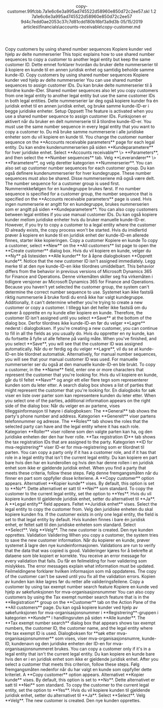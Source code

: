 <?xml version="1.0" encoding="UTF-8"?>
<xliff xmlns:logoport="urn:logoport:xliffeditor:xliff-extras:1.0" xmlns:tilt="urn:logoport:xliffeditor:tilt-non-translatables:1.0" xmlns:xsi="http://www.w3.org/2001/XMLSchema-instance" xmlns="urn:oasis:names:tc:xliff:document:1.2" xmlns:xliffext="urn:microsoft:content:schema:xliffextensions" version="1.2" xsi:schemaLocation="urn:oasis:names:tc:xliff:document:1.2 xliff-core-1.2-transitional.xsd">
  <file datatype="xml" source-language="en-US" original="copy-customer.md" target-language="nb-NO">
    <header>
      <tool tool-company="Microsoft" tool-version="1.0-7889195" tool-name="mdxliff" tool-id="mdxliff"/>
      <xliffext:skl_file_name>copy-customer.99fcbb.7a1e6c6e3a995ad745522d58960e850d72c2ee57.skl</xliffext:skl_file_name>
      <xliffext:version>1.2</xliffext:version>
      <xliffext:ms.openlocfilehash>7a1e6c6e3a995ad745522d58960e850d72c2ee57</xliffext:ms.openlocfilehash>
      <xliffext:ms.sourcegitcommit>9d4c7edd0ae2053c37c7d81cdd180b16bf3a9d3b</xliffext:ms.sourcegitcommit>
      <xliffext:ms.lasthandoff>05/15/2019</xliffext:ms.lasthandoff>
      <xliffext:ms.openlocfilepath>articles\financials\accounts-receivable\copy-customer.md</xliffext:ms.openlocfilepath>
    </header>
    <body>
      <group extype="content" id="content">
        <trans-unit xml:space="preserve" translate="yes" id="101" restype="x-metadata">
          <source>Copy customers by using shared number sequences</source>
        <target logoport:matchpercent="101" state="translated" state-qualifier="leveraged-tm">Kopiere kunder ved hjelp av delte nummerserier</target></trans-unit>
        <trans-unit xml:space="preserve" translate="yes" id="102" restype="x-metadata">
          <source>This topic explains how to use shared number sequences to copy a customer to another legal entity but keep the same customer ID.</source>
        <target logoport:matchpercent="101" state="translated" state-qualifier="leveraged-tm">Dette emnet forklarer hvordan du bruker delte nummerserier til å kopiere en kunde til en annen juridisk enhet og samtidig beholde samme kunde-ID.</target></trans-unit>
        <trans-unit xml:space="preserve" translate="yes" id="103">
          <source>Copy customers by using shared number sequences</source>
        <target logoport:matchpercent="101" state="translated" state-qualifier="leveraged-tm">Kopiere kunder ved hjelp av delte nummerserier</target></trans-unit>
        <trans-unit xml:space="preserve" translate="yes" id="104">
          <source>You can use shared number sequences to assign customer IDs.</source>
        <target logoport:matchpercent="101" state="translated" state-qualifier="leveraged-tm">Du kan bruke delte nummerserier til å tilordne kunde-IDer.</target></trans-unit>
        <trans-unit xml:space="preserve" translate="yes" id="105">
          <source>Shared number sequences also let you copy customers from one legal entity to another legal entity but use the same customer IDs in both legal entities.</source>
        <target logoport:matchpercent="101" state="translated" state-qualifier="leveraged-tm">Delte nummerserier lar deg også kopiere kunder fra én juridisk enhet til en annen juridisk enhet, og bruke samme kunde-ID-er i begge juridiske enheter.</target></trans-unit>
        <trans-unit xml:space="preserve" translate="yes" id="106">
          <source>Setup</source>
        <target logoport:matchpercent="101" state="translated" state-qualifier="leveraged-tm">Oppsett</target></trans-unit>
        <trans-unit xml:space="preserve" translate="yes" id="107">
          <source>The feature is activated when you use a shared number sequence to assign customer IDs.</source>
        <target logoport:matchpercent="101" state="translated" state-qualifier="leveraged-tm">Funksjonen er aktivert når du bruker en delt nummerserie til å tilordne kunde-ID-er.</target></trans-unit>
        <trans-unit xml:space="preserve" translate="yes" id="108">
          <source>You must use the same number sequence in every legal entity that you want to copy a customer to.</source>
        <target logoport:matchpercent="101" state="translated" state-qualifier="leveraged-tm">Du må bruke samme nummerserie i alle juridiske enheter som du vil kopiere en kunde til.</target></trans-unit>
        <trans-unit xml:space="preserve" translate="yes" id="109">
          <source>You change the customer number sequence on the <bpt id="p1">**</bpt>Accounts receivable parameters<ept id="p1">**</ept> page for each legal entity.</source>
        <target logoport:matchpercent="101" state="translated" state-qualifier="leveraged-tm">Du kan endre kundenummerserien på siden <bpt id="p1">**</bpt>Kundeparametere<ept id="p1">**</ept> for hver juridiske enhet.</target></trans-unit>
        <trans-unit xml:space="preserve" translate="yes" id="110">
          <source>Select <bpt id="p1">**</bpt>Accounts receivable<ept id="p1">**</ept> <ph id="ph1">\&gt;</ph> <bpt id="p2">**</bpt>Parameters<ept id="p2">**</ept>, and then select the <bpt id="p3">**</bpt>Number sequences<ept id="p3">**</ept> tab.</source>
        <target logoport:matchpercent="101" state="translated" state-qualifier="leveraged-tm">Velg <bpt id="p1">**</bpt>Leverandører<ept id="p1">**</ept> <ph id="ph1">\&gt;</ph> <bpt id="p2">**</bpt>Parametere<ept id="p2">**</ept>, og velg deretter kategorien <bpt id="p3">**</bpt>Nummerserier<ept id="p3">**</ept>.</target></trans-unit>
        <trans-unit xml:space="preserve" translate="yes" id="111">
          <source>You can also set up customer number sequences for each customer group.</source>
        <target logoport:matchpercent="101" state="translated" state-qualifier="leveraged-tm">Du kan også definere kundenummerserier for hver kundegruppe.</target></trans-unit>
        <trans-unit xml:space="preserve" translate="yes" id="112">
          <source>These number sequences must also be shared.</source>
        <target logoport:matchpercent="101" state="translated" state-qualifier="leveraged-tm">Disse nummerseriene må også være delt.</target></trans-unit>
        <trans-unit xml:space="preserve" translate="yes" id="113">
          <source>The number sequence for a customer group is used first.</source>
        <target logoport:matchpercent="101" state="translated" state-qualifier="leveraged-tm">Nummerrekkefølgen for en kundegruppe brukes først.</target></trans-unit>
        <trans-unit xml:space="preserve" translate="yes" id="114">
          <source>If no number sequence is specified for a customer group, the number sequence that is specified on the <bpt id="p1">**</bpt>Accounts receivable parameters<ept id="p1">**</ept> page is used.</source>
        <target logoport:matchpercent="101" state="translated" state-qualifier="leveraged-tm">Hvis ingen nummerserie er angitt for en kundegruppe, brukes nummerserien som er angitt på siden <bpt id="p1">**</bpt>Kundeparametere<ept id="p1">**</ept>.</target></trans-unit>
        <trans-unit xml:space="preserve" translate="yes" id="115">
          <source>You can also copy customers between legal entities if you use manual customer IDs.</source>
        <target logoport:matchpercent="101" state="translated" state-qualifier="leveraged-tm">Du kan også kopiere kunder mellom juridiske enheter hvis du bruker manuelle kunde-ID-er.</target></trans-unit>
        <trans-unit xml:space="preserve" translate="yes" id="116">
          <source>However, if you try to copy a customer to a legal entity where the customer ID already exists, the copy process won't be started.</source>
        <target logoport:matchpercent="101" state="translated" state-qualifier="leveraged-tm">Hvis du imidlertid prøver å kopiere en kunde til en juridisk enhet der kunde-ID-en allerede finnes, starter ikke kopieringen.</target></trans-unit>
        <trans-unit xml:space="preserve" translate="yes" id="117">
          <source>Copy a customer</source>
        <target logoport:matchpercent="101" state="translated" state-qualifier="leveraged-tm">Kopiere en kunde</target></trans-unit>
        <trans-unit xml:space="preserve" translate="yes" id="118">
          <source>To copy a customer, select <bpt id="p1">**</bpt>New<ept id="p1">**</ept> on the <bpt id="p2">**</bpt>All customers<ept id="p2">**</ept> list page to open the <bpt id="p3">**</bpt>Create customer<ept id="p3">**</ept> dialog box.</source>
        <target logoport:matchpercent="101" state="translated" state-qualifier="leveraged-tm">Hvis du vil kopiere en kunde, velger du <bpt id="p1">**</bpt>Ny<ept id="p1">**</ept> på listesiden <bpt id="p2">**</bpt>Alle kunder<ept id="p2">**</ept> for å åpne dialogboksen <bpt id="p3">**</bpt>Opprett kunde<ept id="p3">**</ept>.</target></trans-unit>
        <trans-unit xml:space="preserve" translate="yes" id="119">
          <source>Notice that the new customer ID isn't assigned immediately.</source>
        <target logoport:matchpercent="101" state="translated" state-qualifier="leveraged-tm">Legg merke til at den nye kunde-ID-en ikke tilordnes umiddelbart.</target></trans-unit>
        <trans-unit xml:space="preserve" translate="yes" id="120">
          <source>This behavior differs from the behavior in previous versions of Microsoft Dynamics 365 for Finance and Operations.</source>
        <target logoport:matchpercent="101" state="translated" state-qualifier="leveraged-tm">Denne virkemåten skiller seg fra virkemåten i tidligere versjoner av Microsoft Dynamics 365 for Finance and Operations.</target></trans-unit>
        <trans-unit xml:space="preserve" translate="yes" id="121">
          <source>Because you haven't yet selected the customer group, the system can't determine the correct number sequence to use.</source>
        <target logoport:matchpercent="101" state="translated" state-qualifier="leveraged-tm">Systemet kan ikke fastslå riktig nummerserie å bruke fordi du ennå ikke har valgt kundegruppe.</target></trans-unit>
        <trans-unit xml:space="preserve" translate="yes" id="122">
          <source>Additionally, it can't determine whether you're trying to create a new customer or copy a customer.</source>
        <target logoport:matchpercent="101" state="translated" state-qualifier="leveraged-tm">I tillegg kan det heller ikke fastslå om du prøver å opprette en ny kunde eller kopiere en kunde.</target></trans-unit>
        <trans-unit xml:space="preserve" translate="yes" id="123">
          <source>Therefore, the customer ID isn't assigned until you select <bpt id="p1">**</bpt>Save<ept id="p1">**</ept> at the bottom of the dialog box.</source>
        <target logoport:matchpercent="101" state="translated" state-qualifier="leveraged-tm">Derfor tilordnes ikke kunde-ID-en før du velger <bpt id="p1">**</bpt>Lagre<ept id="p1">**</ept> nederst i dialogboksen.</target></trans-unit>
        <trans-unit xml:space="preserve" translate="yes" id="124">
          <source>If you're creating a new customer, you can continue to fill in all the fields as you usually do.</source>
        <target logoport:matchpercent="101" state="translated" state-qualifier="leveraged-tm">Hvis du oppretter en ny kunde, kan du fortsette å fylle ut alle feltene på vanlig måte.</target></trans-unit>
        <trans-unit xml:space="preserve" translate="yes" id="125">
          <source>When you've finished, and you select <bpt id="p1">**</bpt>Save<ept id="p1">**</ept>, you will see that the customer ID was assigned automatically.</source>
        <target logoport:matchpercent="101" state="translated" state-qualifier="leveraged-tm">Når du er ferdig og du velger <bpt id="p1">**</bpt>Lagre<ept id="p1">**</ept>, vil du se at kunde-ID-en ble tilordnet automatisk.</target></trans-unit>
        <trans-unit xml:space="preserve" translate="yes" id="126">
          <source>Alternatively, for manual number sequences, you will see that your manual customer ID was used.</source>
        <target logoport:matchpercent="101" state="translated" state-qualifier="leveraged-tm">For manuelle nummerserier ser du også at den manuelle kunde-ID-en ble brukt.</target></trans-unit>
        <trans-unit xml:space="preserve" translate="yes" id="127">
          <source>To copy a customer, in the <bpt id="p1">**</bpt>Name<ept id="p1">**</ept> field, enter one or more characters that represent the customer that you're looking for.</source>
        <target logoport:matchpercent="101" state="translated" state-qualifier="leveraged-tm">Hvis du vil kopiere en kunde, går du til feltet <bpt id="p1">**</bpt>Navn<ept id="p1">**</ept> og angir ett eller flere tegn som representerer kunden som du leter etter.</target></trans-unit>
        <trans-unit xml:space="preserve" translate="yes" id="128">
          <source>A search dialog box shows a list of parties that might represent the customer that you're looking for.</source>
        <target logoport:matchpercent="101" state="translated" state-qualifier="leveraged-tm">En dialogboks for søk viser en liste over parter som kan representere kunden du leter etter.</target></trans-unit>
        <trans-unit xml:space="preserve" translate="yes" id="129">
          <source>When you select one of the parties, additional information appears on the right side of the dialog box:</source>
        <target logoport:matchpercent="101" state="translated" state-qualifier="leveraged-tm">Når du velger en av partene, vises tilleggsinformasjon til høyre i dialogboksen:</target></trans-unit>
        <trans-unit xml:space="preserve" translate="yes" id="130">
          <source>The <bpt id="p1">**</bpt>General<ept id="p1">**</ept> tab shows the party's phone number and address.</source>
        <target logoport:matchpercent="101" state="translated" state-qualifier="leveraged-tm">Kategorien <bpt id="p1">**</bpt>Generelt<ept id="p1">**</ept> viser partens telefonnummer og adresse.</target></trans-unit>
        <trans-unit xml:space="preserve" translate="yes" id="131">
          <source>The <bpt id="p1">**</bpt>Roles<ept id="p1">**</ept> tab shows the roles that the selected party can have and the legal entity where it has each role.</source>
        <target logoport:matchpercent="101" state="translated" state-qualifier="leveraged-tm">Kategorien <bpt id="p1">**</bpt>Roller<ept id="p1">**</ept> viser rollene som den valgte parten kan ha, og den juridiske enheten der den har hver rolle.</target></trans-unit>
        <trans-unit xml:space="preserve" translate="yes" id="132">
          <source><bpt id="p1">**</bpt>Tax registration ID<ept id="p1">**</ept> tab shows the tax registration IDs that are assigned to the party.</source>
        <target logoport:matchpercent="101" state="translated" state-qualifier="leveraged-tm">Kategorien <bpt id="p1">**</bpt>ID for mva-registrering<ept id="p1">**</ept> viser ID-er for mva-registrering som er tilordnet til parten.</target></trans-unit>
        <trans-unit xml:space="preserve" translate="yes" id="133">
          <source>You can copy a party only if it has a customer role, and if it has that role in a legal entity that isn't the current legal entity.</source>
        <target logoport:matchpercent="101" state="translated" state-qualifier="leveraged-tm">Du kan kopiere en part bare hvis den har en kunderollen og hvis den har denne rollen i en juridisk enhet som ikke er gjeldende juridisk enhet.</target></trans-unit>
        <trans-unit xml:space="preserve" translate="yes" id="134">
          <source>When you find a party that meets these criteria, follow these steps.</source>
        <target logoport:matchpercent="101" state="translated" state-qualifier="leveraged-tm">Følg denne fremgangsmåten når du finner en part som oppfyller disse kriteriene.</target></trans-unit>
        <trans-unit xml:space="preserve" translate="yes" id="135">
          <source>A <bpt id="p1">**</bpt>Copy customer<ept id="p1">**</ept> option appears.</source>
        <target logoport:matchpercent="101" state="translated" state-qualifier="leveraged-tm">Alternativet <bpt id="p1">**</bpt>Kopier kunde<ept id="p1">**</ept> vises.</target></trans-unit>
        <trans-unit xml:space="preserve" translate="yes" id="136">
          <source>By default, this option is set to <bpt id="p1">**</bpt>No<ept id="p1">**</ept>.</source>
        <target logoport:matchpercent="101" state="translated" state-qualifier="leveraged-tm">Dette alternativet er satt til <bpt id="p1">**</bpt>Nei<ept id="p1">**</ept> som standard.</target></trans-unit>
        <trans-unit xml:space="preserve" translate="yes" id="137">
          <source>To copy the customer to the current legal entity, set the option to <bpt id="p1">**</bpt>Yes<ept id="p1">**</ept>.</source>
        <target logoport:matchpercent="101" state="translated" state-qualifier="leveraged-tm">Hvis du vil kopiere kunden til gjeldende juridisk enhet, setter du alternativet til <bpt id="p1">**</bpt>Ja<ept id="p1">**</ept>.</target></trans-unit>
        <trans-unit xml:space="preserve" translate="yes" id="138">
          <source>A <bpt id="p1">**</bpt>Legal entity<ept id="p1">**</ept> field appears.</source>
        <target logoport:matchpercent="101" state="translated" state-qualifier="leveraged-tm">Feltet <bpt id="p1">**</bpt>Juridisk enhet<ept id="p1">**</ept> vises.</target></trans-unit>
        <trans-unit xml:space="preserve" translate="yes" id="139">
          <source>Select the legal entity to copy the customer from.</source>
        <target logoport:matchpercent="101" state="translated" state-qualifier="leveraged-tm">Velg den juridiske enheten du skal kopiere kunden fra.</target></trans-unit>
        <trans-unit xml:space="preserve" translate="yes" id="140">
          <source>If the customer exists in only one legal entity, the field is set to that legal entity by default.</source>
        <target logoport:matchpercent="101" state="translated" state-qualifier="leveraged-tm">Hvis kunden finnes i bare én juridisk enhet, er feltet satt til den juridiske enheten som standard.</target></trans-unit>
        <trans-unit xml:space="preserve" translate="yes" id="141">
          <source>Select <bpt id="p1">**</bpt>Select<ept id="p1">**</ept>.</source>
        <target logoport:matchpercent="101" state="translated" state-qualifier="leveraged-tm">Velg <bpt id="p1">**</bpt>Velg<ept id="p1">**</ept>.</target></trans-unit>
        <trans-unit xml:space="preserve" translate="yes" id="142">
          <source>The new customer is created.</source>
        <target logoport:matchpercent="101" state="translated" state-qualifier="leveraged-tm">Den nye kunden opprettes.</target></trans-unit>
        <trans-unit xml:space="preserve" translate="yes" id="143">
          <source>Validation</source>
        <target logoport:matchpercent="101" state="translated" state-qualifier="leveraged-tm">Validering</target></trans-unit>
        <trans-unit xml:space="preserve" translate="yes" id="144">
          <source>When you copy a customer, the system tries to save the new customer information.</source>
        <target logoport:matchpercent="101" state="translated" state-qualifier="leveraged-tm">Når du kopierer en kunde, prøver systemet å lagre den nye kundeinformasjonen.</target></trans-unit>
        <trans-unit xml:space="preserve" translate="yes" id="145">
          <source>Validations are run to verify that the data that was copied is good.</source>
        <target logoport:matchpercent="101" state="translated" state-qualifier="leveraged-tm">Valideringer kjøres for å bekrefte at dataene som ble kopiert er korrekte.</target></trans-unit>
        <trans-unit xml:space="preserve" translate="yes" id="146">
          <source>You receive an error message for every validation that fails.</source>
        <target logoport:matchpercent="101" state="translated" state-qualifier="leveraged-tm">Du får en feilmelding for hver validering som mislykkes.</target></trans-unit>
        <trans-unit xml:space="preserve" translate="yes" id="147">
          <source>The error messages explain what information must be updated.</source>
        <target logoport:matchpercent="101" state="translated" state-qualifier="leveraged-tm">Feilmeldingene forklarer hvilken informasjon som må oppdateres.</target></trans-unit>
        <trans-unit xml:space="preserve" translate="yes" id="148">
          <source>The copy of the customer can't be saved until you fix all the validation errors.</source>
        <target logoport:matchpercent="101" state="translated" state-qualifier="leveraged-tm">Kopien av kunden kan ikke lagres før du retter alle valideringsfeilene.</target></trans-unit>
        <trans-unit xml:space="preserve" translate="yes" id="149">
          <source>Copy a customer by using tax exempt number search feature</source>
        <target logoport:matchpercent="101" state="translated" state-qualifier="leveraged-tm">Kopiere en kunde ved hjelp av søkefunksjonen for mva-organisasjonsnummer</target></trans-unit>
        <trans-unit xml:space="preserve" translate="yes" id="150">
          <source>You can also copy customers by using the Tax exempt number search feature that is in the <bpt id="p1">**</bpt>Registration<ept id="p1">**</ept> group on the <bpt id="p2">**</bpt>Customer<ept id="p2">**</ept> tab on the Action Pane of the <bpt id="p3">**</bpt>All customers<ept id="p3">**</ept> page.</source>
        <target logoport:matchpercent="101" state="translated" state-qualifier="leveraged-tm">Du kan også kopiere kunder ved hjelp av søkefunksjonen for mva-organisasjonsnummer i <bpt id="p1">**</bpt>Registrering<ept id="p1">**</ept>-gruppen i kategorien <bpt id="p2">**</bpt>Kunde<ept id="p2">**</ept> i handlingsruten på siden <bpt id="p3">**</bpt>Alle kunder<ept id="p3">**</ept>.</target></trans-unit>
        <trans-unit xml:space="preserve" translate="yes" id="151">
          <source>The <bpt id="p1">**</bpt>Tax exempt number search<ept id="p1">**</ept> dialog box that appears shows tax exempt numbers, the customer ID, the customer name, and the legal entity where the tax exempt ID is used.</source>
        <target logoport:matchpercent="101" state="translated" state-qualifier="leveraged-tm">Dialogboksen for <bpt id="p1">**</bpt>søk etter mva-organisasjonsnummer<ept id="p1">**</ept> som vises, viser mva-organisasjonsnumre, kunde-ID, kundenavn og den juridiske enheten der ID-en for mva-organisasjonsnummeret brukes.</target></trans-unit>
        <trans-unit xml:space="preserve" translate="yes" id="152">
          <source>You can copy a customer only if it's in a legal entity that isn't the current legal entity.</source>
        <target logoport:matchpercent="101" state="translated" state-qualifier="leveraged-tm">Du kan kopiere en kunde bare hvis den er i en juridisk enhet som ikke er gjeldende juridisk enhet.</target></trans-unit>
        <trans-unit xml:space="preserve" translate="yes" id="153">
          <source>After you select a customer that meets this criterion, follow these steps.</source>
        <target logoport:matchpercent="101" state="translated" state-qualifier="leveraged-tm">Følg fremgangsmåten nedenfor når du har valgt en kunde som oppfyller dette kriteriet.</target></trans-unit>
        <trans-unit xml:space="preserve" translate="yes" id="154">
          <source>A <bpt id="p1">**</bpt>Copy customer<ept id="p1">**</ept> option appears.</source>
        <target logoport:matchpercent="101" state="translated" state-qualifier="leveraged-tm">Alternativet <bpt id="p1">**</bpt>Kopier kunde<ept id="p1">**</ept> vises.</target></trans-unit>
        <trans-unit xml:space="preserve" translate="yes" id="155">
          <source>By default, this option is set to <bpt id="p1">**</bpt>No<ept id="p1">**</ept>.</source>
        <target logoport:matchpercent="101" state="translated" state-qualifier="leveraged-tm">Dette alternativet er satt til <bpt id="p1">**</bpt>Nei<ept id="p1">**</ept> som standard.</target></trans-unit>
        <trans-unit xml:space="preserve" translate="yes" id="156">
          <source>To copy the customer to the current legal entity, set the option to <bpt id="p1">**</bpt>Yes<ept id="p1">**</ept>.</source>
        <target logoport:matchpercent="101" state="translated" state-qualifier="leveraged-tm">Hvis du vil kopiere kunden til gjeldende juridisk enhet, setter du alternativet til <bpt id="p1">**</bpt>Ja<ept id="p1">**</ept>.</target></trans-unit>
        <trans-unit xml:space="preserve" translate="yes" id="157">
          <source>Select <bpt id="p1">**</bpt>Select<ept id="p1">**</ept>.</source>
        <target logoport:matchpercent="101" state="translated" state-qualifier="leveraged-tm">Velg <bpt id="p1">**</bpt>Velg<ept id="p1">**</ept>.</target></trans-unit>
        <trans-unit xml:space="preserve" translate="yes" id="158">
          <source>The new customer is created.</source>
        <target logoport:matchpercent="101" state="translated" state-qualifier="leveraged-tm">Den nye kunden opprettes.</target></trans-unit>
      </group>
    </body>
  </file>
</xliff>